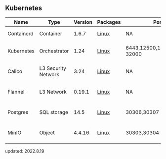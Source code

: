 ## Kubernetes


| Name        | Type      | Version |  Packages   |  Ports    |     DNS   |   command  |      
| ------      | ------    | ------  | ------      |   -----   |    -----  |   -----   |
| Containerd  | Container        | 1.6.7    | [Linux](https://containerd.io/docs/getting-started/)|            NA                |              NA              | init-env container |
| Kubernetes  | Orchestrator     | 1.24     | [Linux](https://docs.kubernetes.io/)                | 6443,12500,12501,30000-32000 |              NA              | init-compute container |
| Calico      |  L3 Security Network  | 3.24   | [Linux](https://docs.projectcalico.org/)            |            NA                |              NA              | init-network calico |
| Flannel      | L3 Network          | 0.19.1   | [Linux](https://github.com/flannel-io/flannel/releases)            |            NA                |              NA              | init-network flannel |
| Postgres    | SQL storage      | 14.5     | [Linux](https://docs.projectcalico.org/)            |            30306,30307      |              NA              | init-storage postgres |
| MinIO    | Object         | 4.4.16     | [Linux](https://docs.min.io/minio/k8s/reference/minio-kubectl-plugin.html#command-kubectl-minio)            |            30303,30304      |              NA              | init-storage minio |

updated: 2022.8.19
